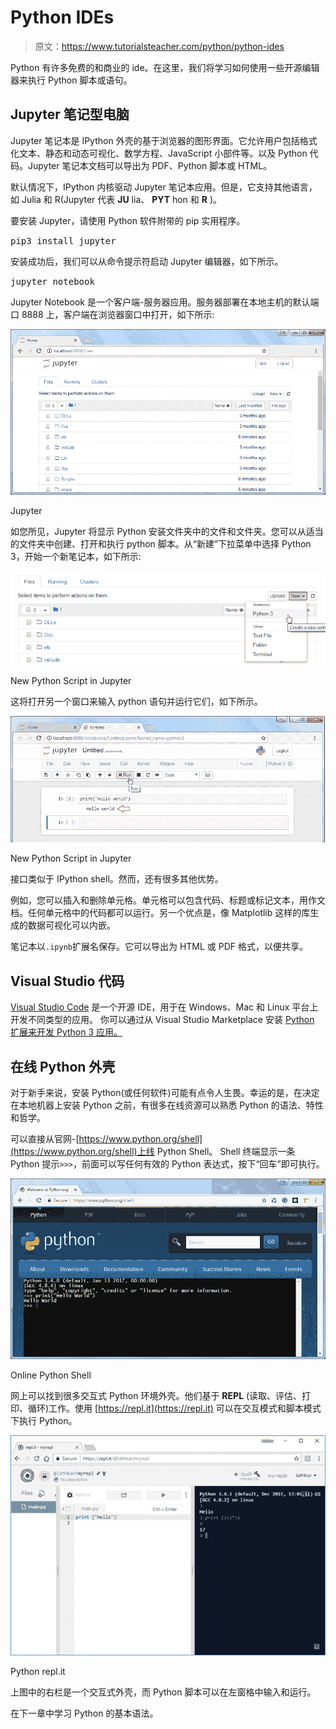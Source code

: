 # Python IDEs

> 原文：<https://www.tutorialsteacher.com/python/python-ides>

Python 有许多免费的和商业的 ide。在这里，我们将学习如何使用一些开源编辑器来执行 Python 脚本或语句。

## Jupyter 笔记型电脑

Jupyter 笔记本是 IPython 外壳的基于浏览器的图形界面。它允许用户包括格式化文本、静态和动态可视化、数学方程、JavaScript 小部件等。以及 Python 代码。Jupyter 笔记本文档可以导出为 PDF、Python 脚本或 HTML。

默认情况下，IPython 内核驱动 Jupyter 笔记本应用。但是，它支持其他语言，如 Julia 和 R(Jupyter 代表 **JU** lia、 **PYT** hon 和 **R** )。

要安装 Jupyter，请使用 Python 软件附带的 pip 实用程序。

<samp>pip3 install jupyter</samp>

安装成功后，我们可以从命令提示符启动 Jupyter 编辑器，如下所示。

<samp>jupyter notebook</samp>

Jupyter Notebook 是一个客户端-服务器应用。服务器部署在本地主机的默认端口 8888 上，客户端在浏览器窗口中打开，如下所示:

[![](img/e7634ca9153ae345de658156a8419cff.png)](../../Content/images/python/jupyter.png) 

Jupyter



如您所见，Jupyter 将显示 Python 安装文件夹中的文件和文件夹。您可以从适当的文件夹中创建、打开和执行 python 脚本。从“新建”下拉菜单中选择 Python 3，开始一个新笔记本，如下所示:

[![](img/ca4bb0bb6048f57027093546deed3564.png)](../../Content/images/python/jupyter-new.png) 

New Python Script in Jupyter



这将打开另一个窗口来输入 python 语句并运行它们，如下所示。

[![](img/91ac64346d9715a9b26b72e5b8bf99ca.png)](../../Content/images/python/jupyter-run.png) 

New Python Script in Jupyter



接口类似于 IPython shell。然而，还有很多其他优势。

例如，您可以插入和删除单元格。单元格可以包含代码、标题或标记文本，用作文档。任何单元格中的代码都可以运行。另一个优点是，像 Matplotlib 这样的库生成的数据可视化可以内嵌。

笔记本以`.ipynb`扩展名保存。它可以导出为 HTML 或 PDF 格式，以便共享。

## Visual Studio 代码

[Visual Studio Code](https://code.visualstudio.com/) 是一个开源 IDE，用于在 Windows、Mac 和 Linux 平台上开发不同类型的应用。 你可以通过从 Visual Studio Marketplace 安装 [Python 扩展来开发 Python 3 应用。](https://marketplace.visualstudio.com/items?itemName=ms-python.python)

## 在线 Python 外壳

对于新手来说，安装 Python(或任何软件)可能有点令人生畏。幸运的是，在决定在本地机器上安装 Python 之前，有很多在线资源可以熟悉 Python 的语法、特性和哲学。

可以直接从官网-[https://www.python.org/shell](https://www.python.org/shell)上线 Python Shell。 Shell 终端显示一条 Python 提示`>>>`，前面可以写任何有效的 Python 表达式，按下“回车”即可执行。

[![](img/c8c2678b059a6e4bd49b1a28f1bbdca6.png)](../../Content/images/python/online-editor2.png) 

Online Python Shell



网上可以找到很多交互式 Python 环境外壳。他们基于 **REPL** (读取、评估、打印、循环)工作。使用 [https://repl.it](https://repl.it) 可以在交互模式和脚本模式下执行 Python。

[![](img/eb02f16f06ab94ba29ee35821294bf41.png)](../../Content/images/python/repl.png) 

Python  repl.it



上图中的右栏是一个交互式外壳，而 Python 脚本可以在左窗格中输入和运行。

在下一章中学习 Python 的基本语法。